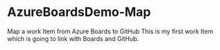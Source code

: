 # AzureBoardsDemo-Map
Map a work Item from Azure Boards to GitHub 
This is my first work Item which is going to link with Boards and GitHub.
